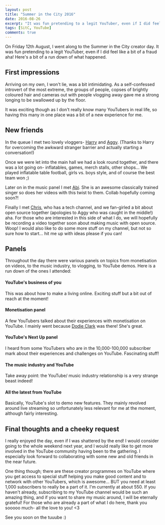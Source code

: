 ```yaml
---
layout: post
title: "Summer in the City 2016"
date: 2016-08-26
excerpt: "It was fun pretending to a legit YouTuber, even if I did feel like a bit of a fraud aha!"
tags: [SitC, YouTube]
comments: true
---
```


On Friday 12th August, I went along to the Summer in the City creator day. It was fun pretending to a legit YouTuber, even if I did feel like a bit of a fraud aha! Here's a bit of a run down of what happened.

## First impressions

Arriving on my own, I won't lie, was a bit intimidating. As a self-confessed introvert of the most extreme, the groups of people, copses of brightly coloured hair and cameras out with people vlogging away gave me a strong longing to be swallowed up by the floor.

It was exciting though as I don't really know many YouTubers in real life, so having this many in one place was a bit of a new experience for me.

## New friends

In the queue I met two lovely vloggers- <a href="https://www.youtube.com/channel/UCrYDHZrQB9pe0vnm8gKhMrQ" target="_blank">Harry</a> and <a href="https://www.youtube.com/channel/UCGNPKIBhFAin1KCvFZ4GpmA" target="_blank">Aggy</a>. (Thanks to Harry for overcoming the awkward stranger barrier and actually starting a conversation!)

Once we were let into the main hall we had a look round together, and there was a lot going on- inflatables, games, merch stalls, other shops... We played inflatable table football, girls vs. boys style, and of course the best team won ;)

Later on in the music panel I met <a href="https://www.youtube.com/channel/UCzg3d6SUufdPSMr7uE__PEg" target="_blank">Abi</a>. She is an awesome classically trained singer so does her videos with this twist to them. Collab hopefully coming soon?!

Finally I met <a href="https://www.youtube.com/channel/UCAPR27YUyxmgwm3Wc2WSHLw" target="_blank">Chris</a>, who has a tech channel, and we fan-girled a bit about open source together (apologies to Aggy who was caught in the middle!) aha. For those who are interested in this side of what I do, we will hopefully be recording a video together soon about making music with open source. Woop! I would also like to do some more stuff on my channel, but not so sure how to start... hit me up with ideas please if you can!

## Panels

Throughout the day there were various panels on topics from monetisation on videos, to the music industry, to vlogging, to YouTube demos. Here is a run down of the ones I attended:

#### YouTube's business of you
This was about how to make a living online. Exciting stuff but a bit out of reach at the moment!

#### Monetisation panel
A few YouTubers talked about their experiences with monetisation on YouTube. I mainly went because <a href="https://www.youtube.com/user/doddleoddle" target="_blank">Dodie Clark</a> was there! She's great.

#### YouTube's Next Up panel
I heard from some YouTubers who are in the 10,000-100,000 subscriber mark about their experiences and challenges on YouTube. Fascinating stuff!

#### The music industry and YouTube
Take away point: the YouTube/ music industry relationship is a very strange beast indeed!

#### All the latest from YouTube
Basically, YouTube's slot to demo new features. They mainly revolved around live streaming so unfortunately less relevant for me at the moment, although fairly interesting.

## Final thoughts and a cheeky request

I really enjoyed the day, even if I was shattered by the end! I would consider going to the whole weekend next year, and I would really like to get more involved in the YouTube community having been to the gathering. I especially look forward to collaborating with some new and old friends in the near future.

One thing though; there are these creator programmes on YouTube where you get access to special stuff helping you make good content and to network with other YouTubers, which is awesome... BUT you need at least 1,000 subscribers to really be a part of it. I'm currently at about 550. If you haven't already, subscribing to my YouTube channel would be such an amazing thing, and if you want to share my music around, I will be eternally grateful! For those who are already a part of what I do here, thank you sooooo much- all the love to you! <3

See you soon on the tuuube :)
